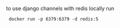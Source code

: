 to use django channels with redis locally run

```shell script
 docker run -p 6379:6379 -d redis:5  
```